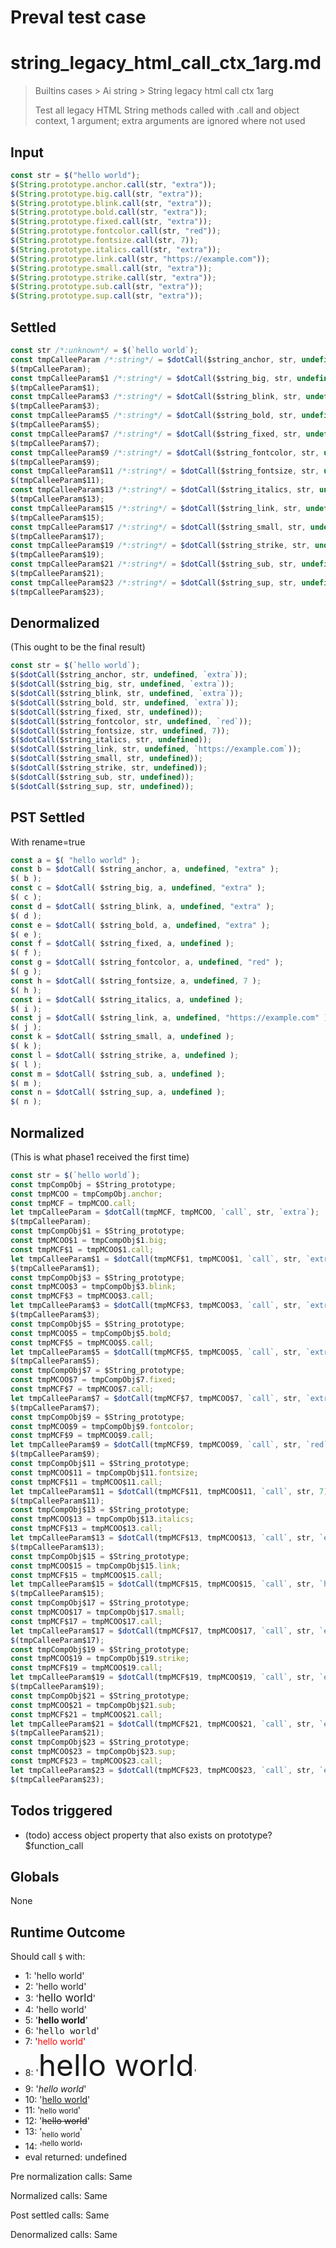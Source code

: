 # Preval test case

# string_legacy_html_call_ctx_1arg.md

> Builtins cases > Ai string > String legacy html call ctx 1arg
>
> Test all legacy HTML String methods called with .call and object context, 1 argument; extra arguments are ignored where not used

## Input

`````js filename=intro
const str = $("hello world");
$(String.prototype.anchor.call(str, "extra"));
$(String.prototype.big.call(str, "extra"));
$(String.prototype.blink.call(str, "extra"));
$(String.prototype.bold.call(str, "extra"));
$(String.prototype.fixed.call(str, "extra"));
$(String.prototype.fontcolor.call(str, "red"));
$(String.prototype.fontsize.call(str, 7));
$(String.prototype.italics.call(str, "extra"));
$(String.prototype.link.call(str, "https://example.com"));
$(String.prototype.small.call(str, "extra"));
$(String.prototype.strike.call(str, "extra"));
$(String.prototype.sub.call(str, "extra"));
$(String.prototype.sup.call(str, "extra"));
`````


## Settled


`````js filename=intro
const str /*:unknown*/ = $(`hello world`);
const tmpCalleeParam /*:string*/ = $dotCall($string_anchor, str, undefined, `extra`);
$(tmpCalleeParam);
const tmpCalleeParam$1 /*:string*/ = $dotCall($string_big, str, undefined, `extra`);
$(tmpCalleeParam$1);
const tmpCalleeParam$3 /*:string*/ = $dotCall($string_blink, str, undefined, `extra`);
$(tmpCalleeParam$3);
const tmpCalleeParam$5 /*:string*/ = $dotCall($string_bold, str, undefined, `extra`);
$(tmpCalleeParam$5);
const tmpCalleeParam$7 /*:string*/ = $dotCall($string_fixed, str, undefined);
$(tmpCalleeParam$7);
const tmpCalleeParam$9 /*:string*/ = $dotCall($string_fontcolor, str, undefined, `red`);
$(tmpCalleeParam$9);
const tmpCalleeParam$11 /*:string*/ = $dotCall($string_fontsize, str, undefined, 7);
$(tmpCalleeParam$11);
const tmpCalleeParam$13 /*:string*/ = $dotCall($string_italics, str, undefined);
$(tmpCalleeParam$13);
const tmpCalleeParam$15 /*:string*/ = $dotCall($string_link, str, undefined, `https://example.com`);
$(tmpCalleeParam$15);
const tmpCalleeParam$17 /*:string*/ = $dotCall($string_small, str, undefined);
$(tmpCalleeParam$17);
const tmpCalleeParam$19 /*:string*/ = $dotCall($string_strike, str, undefined);
$(tmpCalleeParam$19);
const tmpCalleeParam$21 /*:string*/ = $dotCall($string_sub, str, undefined);
$(tmpCalleeParam$21);
const tmpCalleeParam$23 /*:string*/ = $dotCall($string_sup, str, undefined);
$(tmpCalleeParam$23);
`````


## Denormalized
(This ought to be the final result)

`````js filename=intro
const str = $(`hello world`);
$($dotCall($string_anchor, str, undefined, `extra`));
$($dotCall($string_big, str, undefined, `extra`));
$($dotCall($string_blink, str, undefined, `extra`));
$($dotCall($string_bold, str, undefined, `extra`));
$($dotCall($string_fixed, str, undefined));
$($dotCall($string_fontcolor, str, undefined, `red`));
$($dotCall($string_fontsize, str, undefined, 7));
$($dotCall($string_italics, str, undefined));
$($dotCall($string_link, str, undefined, `https://example.com`));
$($dotCall($string_small, str, undefined));
$($dotCall($string_strike, str, undefined));
$($dotCall($string_sub, str, undefined));
$($dotCall($string_sup, str, undefined));
`````


## PST Settled
With rename=true

`````js filename=intro
const a = $( "hello world" );
const b = $dotCall( $string_anchor, a, undefined, "extra" );
$( b );
const c = $dotCall( $string_big, a, undefined, "extra" );
$( c );
const d = $dotCall( $string_blink, a, undefined, "extra" );
$( d );
const e = $dotCall( $string_bold, a, undefined, "extra" );
$( e );
const f = $dotCall( $string_fixed, a, undefined );
$( f );
const g = $dotCall( $string_fontcolor, a, undefined, "red" );
$( g );
const h = $dotCall( $string_fontsize, a, undefined, 7 );
$( h );
const i = $dotCall( $string_italics, a, undefined );
$( i );
const j = $dotCall( $string_link, a, undefined, "https://example.com" );
$( j );
const k = $dotCall( $string_small, a, undefined );
$( k );
const l = $dotCall( $string_strike, a, undefined );
$( l );
const m = $dotCall( $string_sub, a, undefined );
$( m );
const n = $dotCall( $string_sup, a, undefined );
$( n );
`````


## Normalized
(This is what phase1 received the first time)

`````js filename=intro
const str = $(`hello world`);
const tmpCompObj = $String_prototype;
const tmpMCOO = tmpCompObj.anchor;
const tmpMCF = tmpMCOO.call;
let tmpCalleeParam = $dotCall(tmpMCF, tmpMCOO, `call`, str, `extra`);
$(tmpCalleeParam);
const tmpCompObj$1 = $String_prototype;
const tmpMCOO$1 = tmpCompObj$1.big;
const tmpMCF$1 = tmpMCOO$1.call;
let tmpCalleeParam$1 = $dotCall(tmpMCF$1, tmpMCOO$1, `call`, str, `extra`);
$(tmpCalleeParam$1);
const tmpCompObj$3 = $String_prototype;
const tmpMCOO$3 = tmpCompObj$3.blink;
const tmpMCF$3 = tmpMCOO$3.call;
let tmpCalleeParam$3 = $dotCall(tmpMCF$3, tmpMCOO$3, `call`, str, `extra`);
$(tmpCalleeParam$3);
const tmpCompObj$5 = $String_prototype;
const tmpMCOO$5 = tmpCompObj$5.bold;
const tmpMCF$5 = tmpMCOO$5.call;
let tmpCalleeParam$5 = $dotCall(tmpMCF$5, tmpMCOO$5, `call`, str, `extra`);
$(tmpCalleeParam$5);
const tmpCompObj$7 = $String_prototype;
const tmpMCOO$7 = tmpCompObj$7.fixed;
const tmpMCF$7 = tmpMCOO$7.call;
let tmpCalleeParam$7 = $dotCall(tmpMCF$7, tmpMCOO$7, `call`, str, `extra`);
$(tmpCalleeParam$7);
const tmpCompObj$9 = $String_prototype;
const tmpMCOO$9 = tmpCompObj$9.fontcolor;
const tmpMCF$9 = tmpMCOO$9.call;
let tmpCalleeParam$9 = $dotCall(tmpMCF$9, tmpMCOO$9, `call`, str, `red`);
$(tmpCalleeParam$9);
const tmpCompObj$11 = $String_prototype;
const tmpMCOO$11 = tmpCompObj$11.fontsize;
const tmpMCF$11 = tmpMCOO$11.call;
let tmpCalleeParam$11 = $dotCall(tmpMCF$11, tmpMCOO$11, `call`, str, 7);
$(tmpCalleeParam$11);
const tmpCompObj$13 = $String_prototype;
const tmpMCOO$13 = tmpCompObj$13.italics;
const tmpMCF$13 = tmpMCOO$13.call;
let tmpCalleeParam$13 = $dotCall(tmpMCF$13, tmpMCOO$13, `call`, str, `extra`);
$(tmpCalleeParam$13);
const tmpCompObj$15 = $String_prototype;
const tmpMCOO$15 = tmpCompObj$15.link;
const tmpMCF$15 = tmpMCOO$15.call;
let tmpCalleeParam$15 = $dotCall(tmpMCF$15, tmpMCOO$15, `call`, str, `https://example.com`);
$(tmpCalleeParam$15);
const tmpCompObj$17 = $String_prototype;
const tmpMCOO$17 = tmpCompObj$17.small;
const tmpMCF$17 = tmpMCOO$17.call;
let tmpCalleeParam$17 = $dotCall(tmpMCF$17, tmpMCOO$17, `call`, str, `extra`);
$(tmpCalleeParam$17);
const tmpCompObj$19 = $String_prototype;
const tmpMCOO$19 = tmpCompObj$19.strike;
const tmpMCF$19 = tmpMCOO$19.call;
let tmpCalleeParam$19 = $dotCall(tmpMCF$19, tmpMCOO$19, `call`, str, `extra`);
$(tmpCalleeParam$19);
const tmpCompObj$21 = $String_prototype;
const tmpMCOO$21 = tmpCompObj$21.sub;
const tmpMCF$21 = tmpMCOO$21.call;
let tmpCalleeParam$21 = $dotCall(tmpMCF$21, tmpMCOO$21, `call`, str, `extra`);
$(tmpCalleeParam$21);
const tmpCompObj$23 = $String_prototype;
const tmpMCOO$23 = tmpCompObj$23.sup;
const tmpMCF$23 = tmpMCOO$23.call;
let tmpCalleeParam$23 = $dotCall(tmpMCF$23, tmpMCOO$23, `call`, str, `extra`);
$(tmpCalleeParam$23);
`````


## Todos triggered


- (todo) access object property that also exists on prototype? $function_call


## Globals


None


## Runtime Outcome


Should call `$` with:
 - 1: 'hello world'
 - 2: '<a name="extra">hello world</a>'
 - 3: '<big>hello world</big>'
 - 4: '<blink>hello world</blink>'
 - 5: '<b>hello world</b>'
 - 6: '<tt>hello world</tt>'
 - 7: '<font color="red">hello world</font>'
 - 8: '<font size="7">hello world</font>'
 - 9: '<i>hello world</i>'
 - 10: '<a href="https://example.com">hello world</a>'
 - 11: '<small>hello world</small>'
 - 12: '<strike>hello world</strike>'
 - 13: '<sub>hello world</sub>'
 - 14: '<sup>hello world</sup>'
 - eval returned: undefined

Pre normalization calls: Same

Normalized calls: Same

Post settled calls: Same

Denormalized calls: Same
